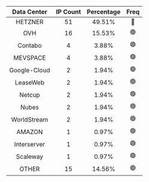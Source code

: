 | Data Center | IP Count | Percentage | Freq |
|:------------:|:--------:|:-----------:|:-----:|
| HETZNER | 51 | 49.51% | 🔴 |
| OVH | 16 | 15.53% | 🟢 |
| Contabo | 4 | 3.88% | 🟢 |
| MEVSPACE | 4 | 3.88% | 🟢 |
| Google-Cloud | 2 | 1.94% | 🟢 |
| LeaseWeb | 2 | 1.94% | 🟢 |
| Netcup | 2 | 1.94% | 🟢 |
| Nubes | 2 | 1.94% | 🟢 |
| WorldStream | 2 | 1.94% | 🟢 |
| AMAZON | 1 | 0.97% | 🟢 |
| Interserver | 1 | 0.97% | 🟢 |
| Scaleway | 1 | 0.97% | 🟢 |
| OTHER | 15 | 14.56% | 🟢 |